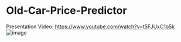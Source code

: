 # Old-Car-Price-Predictor
Presentation Video: https://www.youtube.com/watch?v=t5FJUxC1o5k
![image](https://github.com/SnehalJ8994/Old-Car-Price-Predictor/assets/118697221/c1895cbc-4681-4825-b86d-547bcb3a3da0)
